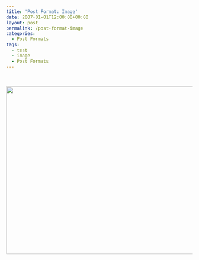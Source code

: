 ```yaml
---
title: 'Post Format: Image'
date: 2007-01-01T12:00:00+00:00
layout: post
permalink: /post-format-image
categories:
  - Post Formats
tags:
  - test
  - image
  - Post Formats
---
```

<dl class="caption aligncenter" style="width:650px;">
  <dt class="caption-dt">
  </dt>
</dl>

&nbsp;

[<img class="alignnone size-large" src="http://michaelnordmeyer.github.io/images/test/07/100_5540.jpg?w=604" alt="" width="604" height="453" srcset="http://michaelnordmeyer.github.io/images/test/07/100_5540.jpg 1600w, http://michaelnordmeyer.github.io/images/test/07/100_5540-300x225.jpg 300w, http://michaelnordmeyer.github.io/images/test/07/100_5540-768x576.jpg 768w, http://michaelnordmeyer.github.io/images/test/07/100_5540-1024x768.jpg 1024w" sizes="(max-width: 604px) 100vw, 604px">](http://michaelnordmeyer.github.io/images/test/07/100_5540.jpg)